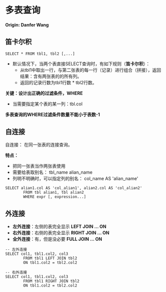 # 多表查询

#### **Origin: Danfer Wang**

## 笛卡尔积

```mysql
SELECT * FROM tbl1, tbl2 [,...]
```

- 默认情况下，当两个表直接SELECT查询时，有如下规则（**笛卡尔积**）：
  - 从tbl1中取出一行，与第二张表的每一行（记录）进行组合（拼接），返回结果：含有两张表的的所有列。
  - 返回的记录行数为tbl1行数 * tbl2行数。

**关键：设计出正确的过滤条件，WHERE**

- 当需要指定某个表的某一列：tbl.col

**多表查询的WHERE过滤条件数量不能小于表数-1**

## 自连接

自连接： 在同一张表的连接查询。

**特点：**

- 把同一张表当作两张表使用
- 需要给表取别名： tbl_name alian_name
- 列明不明确时，可以指定列的别名： col_name AS 'alian_name'

```mysql
SELECT alian1.col AS 'col_alian1', alian2.col AS 'col_alian2'
		FROM tbl alian1, tbl alian2
		WHERE expr [, expression...]
```

## 外连接

- **左外连接**：左侧的表完全显示 **LEFT JOIN ... ON**
- **右外连接**：右侧的表完全显示 **RIGHT JOIN ... ON**
- **全外连接**：有，但是没必要 **FULL JOIN ... ON**

```mysql
-- 左外连接
SELECT col1, tbl1.col2, col3
		FROM tbl1 LEFT JOIN tbl2
		ON tbl1.col2 = tbl2.col2
```

```mysql
-- 右外连接
SELECT col1, tbl1.col2, col3
		FROM tbl1 RIGHT JOIN tbl2
		ON tbl1.col2 = tbl2.col2
```

